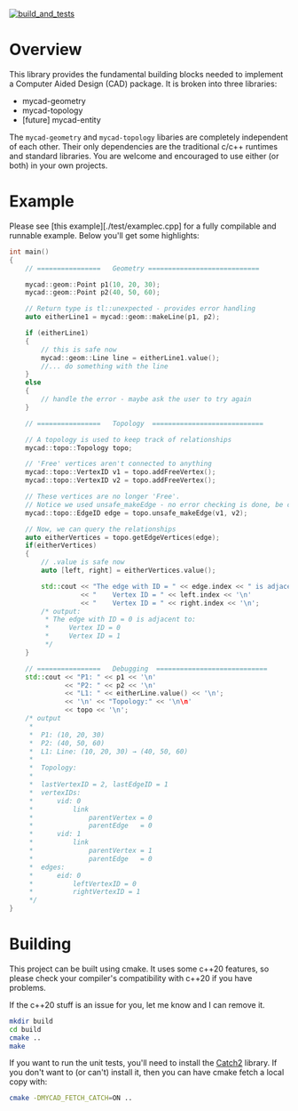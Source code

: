 [![build_and_tests](https://github.com/mycad-org/mycad-base/actions/workflows/unit_tests.yml/badge.svg)](https://github.com/mycad-org/mycad-base/actions/workflows/unit_tests.yml)

Overview
========

This library provides the fundamental building blocks needed to implement a
Computer Aided Design (CAD) package. It is broken into three libraries:

- mycad-geometry
- mycad-topology
- [future] mycad-entity

The `mycad-geometry` and `mycad-topology` libaries are completely independent of
each other. Their only dependencies are the traditional c/c++ runtimes and
standard libraries. You are welcome and encouraged to use either (or both) in
your own projects.

Example
=======

Please see [this example][./test/examplec.cpp] for a fully compilable and
runnable example. Below you'll get some highlights:

```cpp
int main()
{
    // ================   Geometry ============================

    mycad::geom::Point p1(10, 20, 30);
    mycad::geom::Point p2(40, 50, 60);

    // Return type is tl::unexpected - provides error handling
    auto eitherLine1 = mycad::geom::makeLine(p1, p2);

    if (eitherLine1)
    {
        // this is safe now
        mycad::geom::Line line = eitherLine1.value();
        //... do something with the line
    }
    else
    {
        // handle the error - maybe ask the user to try again
    }

    // ================   Topology  ============================

    // A topology is used to keep track of relationships
    mycad::topo::Topology topo;

    // 'Free' vertices aren't connected to anything
    mycad::topo::VertexID v1 = topo.addFreeVertex();
    mycad::topo::VertexID v2 = topo.addFreeVertex();

    // These vertices are no longer 'Free'.
    // Notice we used unsafe_makeEdge - no error checking is done, be careful!
    mycad::topo::EdgeID edge = topo.unsafe_makeEdge(v1, v2);

    // Now, we can query the relationships
    auto eitherVertices = topo.getEdgeVertices(edge);
    if(eitherVertices)
    {
        // .value is safe now
        auto [left, right] = eitherVertices.value();

        std::cout << "The edge with ID = " << edge.index << " is adjacent to:" << '\n'
                  << "    Vertex ID = " << left.index << '\n'
                  << "    Vertex ID = " << right.index << '\n';
        /* output:
         * The edge with ID = 0 is adjacent to:
         *     Vertex ID = 0
         *     Vertex ID = 1
         */
    }

    // ================   Debugging  ============================
    std::cout << "P1: " << p1 << '\n'
              << "P2: " << p2 << '\n'
              << "L1: " << eitherLine.value() << '\n';
              << '\n' << "Topology:" << '\n\n'
              << topo << '\n';
    /* output
     *
     *  P1: (10, 20, 30)
     *  P2: (40, 50, 60)
     *  L1: Line: (10, 20, 30) → (40, 50, 60)
     *
     *  Topology:
     *
     *  lastVertexID = 2, lastEdgeID = 1
     *  vertexIDs:
     *      vid: 0
     *          link
     *              parentVertex = 0
     *              parentEdge   = 0
     *      vid: 1
     *          link
     *              parentVertex = 1
     *              parentEdge   = 0
     *  edges:
     *      eid: 0
     *          leftVertexID = 0
     *          rightVertexID = 1
     */
}
```

Building
========

This project can be built using cmake. It uses some c++20 features, so please
check your compiler's compatibility with c++20 if you have problems.

If the c++20 stuff is an issue for you, let me know and I can remove it.

```sh
mkdir build
cd build
cmake ..
make
```

If you want to run the unit tests, you'll need to install the [Catch2][1]
library. If you don't want to (or can't) install it, then you can have cmake
fetch a local copy with:

```sh
cmake -DMYCAD_FETCH_CATCH=ON ..
```

[1]: https://github.com/catchorg/Catch2
